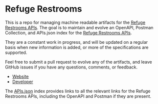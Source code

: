 # Refuge RestroomsThis is a repo for managing machine readable artifacts for the [Refuge Restrooms APIs](http://refugerestrooms.org). The goal is to maintain and evolve an OpenAPI, Postman Collection, and APIs.json index for the [Refuge Restrooms APIs](http://refugerestrooms.org).They are a constant work in progress, and will be updated on a regular basis when new information is added, or more of the specifications are supported.Feel free to submit a pull request to evolve any of the artifacts, and leave GitHub issues if you have any questions, comments, or feedback.- [Website](http://refugerestrooms.org)- [Developer](http://refugerestrooms.org)The [APIs.json](https://github.com/api-evangelist/refuge-restrooms/blob/master/apis.json) index provides links to all the relevant links for the Refuge Restrooms APIs, including the OpenAPI and Postman if they are present.
